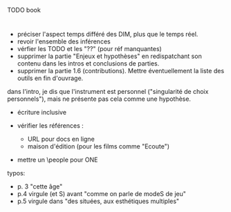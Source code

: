 TODO book


# 
- préciser l'aspect temps différé des DIM, plus que le temps réel. 
- revoir l'ensemble des inférences
- vérfier les TODO et les "??" (pour réf manquantes)
- supprimer la partie "Enjeux et hypothèses" en redispatchant son contenu dans les intros et conclusions de parties.
- supprimer la partie 1.6 (contributions). Mettre éventuellement la liste des outils en fin d'ouvrage.

dans l'intro, je dis que l'instrument est personnel ("singularité de choix personnels"), mais ne présente pas cela comme une hypothèse.

- écriture inclusive
- vérifier les références :
	+ URL pour docs en ligne
	+ maison d'édition (pour les films comme "Ecoute")
	
- mettre un \people pour ONE

typos:
- p. 3 "cette âge"
- p.4 virgule (et S) avant "comme on parle de modeS de jeu"
- p.5 virgule dans "des situées, aux esthétiques multiples"